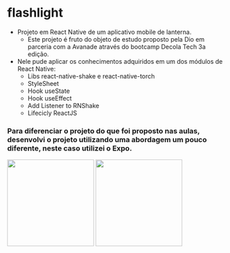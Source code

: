 # flashlight
- Projeto em React Native de um aplicativo mobile de lanterna. 
  - Este projeto é fruto do objeto de estudo proposto pela Dio em parceria com a Avanade através do bootcamp Decola Tech 3a edição.
- Nele pude aplicar os conhecimentos adquiridos em um dos módulos de React Native:
  - Libs react-native-shake e react-native-torch
  - StyleSheet
  - Hook useState
  - Hook useEffect
  - Add Listener to RNShake
  - Lifecicly ReactJS
### Para diferenciar o projeto do que foi proposto nas aulas, desenvolvi o projeto utilizando uma abordagem um pouco diferente, neste caso utilizei o Expo.

<img src="https://user-images.githubusercontent.com/41714061/168789667-b2daf2ad-96f4-4b7f-8316-d95af7587c99.png" width="200">
<img src="https://user-images.githubusercontent.com/41714061/168789069-31946e46-2c93-4b79-a62a-8416e245363a.png" width="200">

